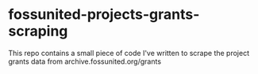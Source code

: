 # fossunited-projects-grants-scraping
This repo contains a small piece of code I've written to scrape the project grants data from archive.fossunited.org/grants
